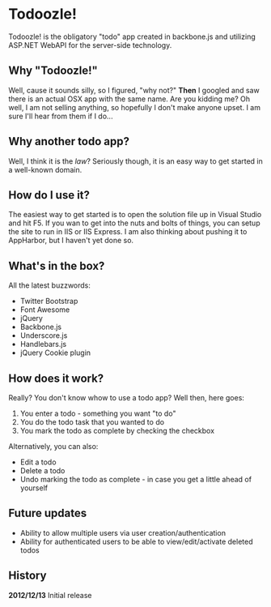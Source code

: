 Todoozle!
=========

Todoozle! is the obligatory "todo" app created in backbone.js and utilizing ASP.NET WebAPI for the server-side technology.

Why "Todoozle!"
---------------
Well, cause it sounds silly, so I figured, "why not?" **Then** I googled and saw there is an actual OSX app with the same name. Are you kidding me? Oh well, I am not selling anything, so hopefully I don't make anyone upset. I am sure I'll hear from them if I do...

Why another todo app?
---------------------
Well, I think it is the _law_? Seriously though, it is an easy way to get started in a well-known domain.

How do I use it?
----------------
The easiest way to get started is to open the solution file up in Visual Studio and hit F5. If you wan to get into the nuts and bolts of things, you can setup the site to run in IIS or IIS Express. I am also thinking about pushing it to AppHarbor, but I haven't yet done so.

What's in the box?
------------------
All the latest buzzwords:
* Twitter Bootstrap
* Font Awesome
* jQuery
* Backbone.js
* Underscore.js
* Handlebars.js
* jQuery Cookie plugin

How does it work?
-----------------
Really? You don't know whow to use a todo app? Well then, here goes:

1. You enter a todo - something you want "to do"
2. You do the todo task that you wanted to do
3. You mark the todo as complete by checking the checkbox

Alternatively, you can also:
* Edit a todo
* Delete a todo
* Undo marking the todo as complete - in case you get a little ahead of yourself

Future updates
--------------
* Ability to allow multiple users via user creation/authentication
* Ability for authenticated users to be able to view/edit/activate deleted todos

History
-------
**2012/12/13** Initial release